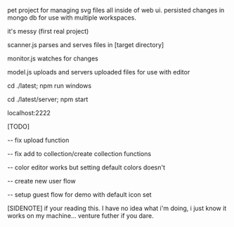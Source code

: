 pet project for managing svg files all inside of web ui. 
persisted changes in mongo db for use with multiple workspaces.

it's messy (first real project)


scanner.js parses and serves files in [target directory]

monitor.js watches for changes

model.js uploads and servers uploaded files for use with editor

cd ./latest; npm run windows

cd ./latest/server; npm start

localhost:2222

[TODO]

-- fix upload function

-- fix add to collection/create collection functions

-- color editor works but setting default colors doesn't

-- create new user flow

-- setup guest flow for demo with default icon set

[SIDENOTE]
if your reading this. I have no idea what i'm doing, i just know it works on my machine... venture futher if you dare.
